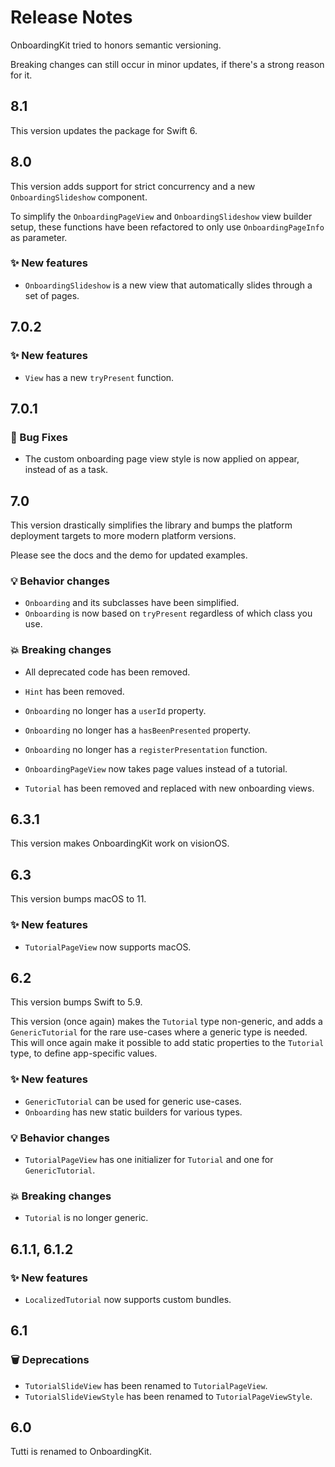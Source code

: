 # Release Notes

OnboardingKit tried to honors semantic versioning.

Breaking changes can still occur in minor updates, if there's a strong reason for it.



## 8.1

This version updates the package for Swift 6.



## 8.0

This version adds support for strict concurrency and a new `OnboardingSlideshow` component.

To simplify the `OnboardingPageView` and `OnboardingSlideshow` view builder setup, these functions have been refactored to only use `OnboardingPageInfo` as parameter.

### ✨ New features

* `OnboardingSlideshow` is a new view that automatically slides through a set of pages. 



## 7.0.2

### ✨ New features

* `View` has a new `tryPresent` function.



## 7.0.1

### 🐛 Bug Fixes

* The custom onboarding page view style is now applied on appear, instead of as a task.



## 7.0

This version drastically simplifies the library and bumps the platform deployment targets to more modern platform versions.

Please see the docs and the demo for updated examples.

### 💡 Behavior changes

* `Onboarding` and its subclasses have been simplified.
* `Onboarding` is now based on `tryPresent` regardless of which class you use.

### 💥 Breaking changes

* All deprecated code has been removed.

* `Hint` has been removed.
* `Onboarding` no longer has a `userId` property.
* `Onboarding` no longer has a `hasBeenPresented` property.
* `Onboarding` no longer has a `registerPresentation` function.
* `OnboardingPageView` now takes page values instead of a tutorial.
* `Tutorial` has been removed and replaced with new onboarding views.



## 6.3.1

This version makes OnboardingKit work on visionOS.



## 6.3

This version bumps macOS to 11.

### ✨ New features

* `TutorialPageView` now supports macOS.



## 6.2

This version bumps Swift to 5.9.

This version (once again) makes the `Tutorial` type non-generic, and adds a `GenericTutorial` for the rare use-cases where a generic type is needed. This will once again make it possible to add static properties to the `Tutorial` type, to define app-specific values.  

### ✨ New features

* `GenericTutorial` can be used for generic use-cases.
* `Onboarding` has new static builders for various types.

### 💡 Behavior changes

* `TutorialPageView` has one initializer for `Tutorial` and one for `GenericTutorial`.

### 💥 Breaking changes

* `Tutorial` is no longer generic.



## 6.1.1, 6.1.2

### ✨ New features

* `LocalizedTutorial` now supports custom bundles.



## 6.1

### 🗑 Deprecations

* `TutorialSlideView` has been renamed to `TutorialPageView`.
* `TutorialSlideViewStyle` has been renamed to `TutorialPageViewStyle`.



## 6.0

Tutti is renamed to OnboardingKit.
